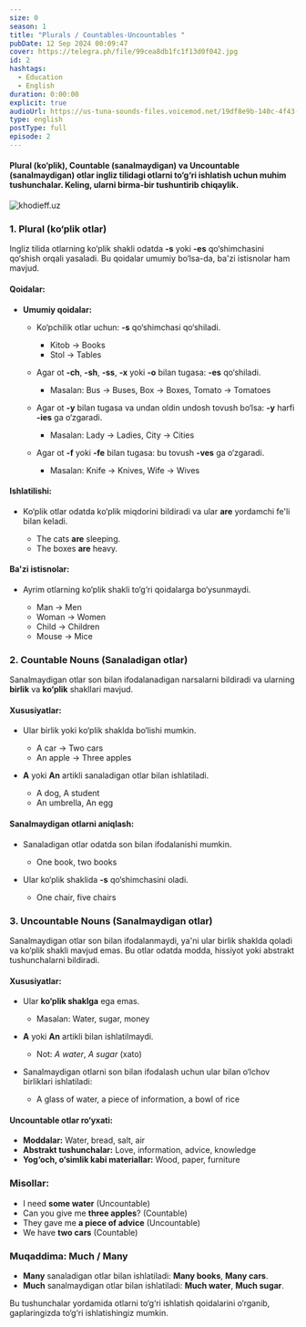 ```yaml
---
size: 0
season: 1
title: "Plurals / Countables-Uncountables "
pubDate: 12 Sep 2024 00:09:47
cover: https://telegra.ph/file/99cea8db1fc1f13d0f042.jpg
id: 2
hashtags:
  - Education
  - English
duration: 0:00:00
explicit: true
audioUrl: https://us-tuna-sounds-files.voicemod.net/19df8e9b-140c-4f43-8c0e-09c162821765-1658350707858.mp3
type: english
postType: full
episode: 2
---
```


#### **Plural (ko‘plik), Countable (sanalmaydigan) va Uncountable (sanalmaydigan) otlar ingliz tilidagi otlarni to‘g‘ri ishlatish uchun muhim tushunchalar. Keling, ularni birma-bir tushuntirib chiqaylik.**

![khodieff.uz](https://s6.picofile.com/file/8247371992/linguistics_banner.jpg "khodieff.uz | English")

### **1. Plural (ko‘plik otlar)**

Ingliz tilida otlarning ko‘plik shakli odatda **\-s** yoki **\-es** qo‘shimchasini qo‘shish orqali yasaladi. Bu qoidalar umumiy bo‘lsa-da, ba'zi istisnolar ham mavjud.

#### **Qoidalar:**

- **Umumiy qoidalar:**

  - Ko‘pchilik otlar uchun: **\-s** qo‘shimchasi qo‘shiladi.

    - Kitob → Books
    - Stol → Tables

  - Agar ot **\-ch**, **\-sh**, **\-ss**, **\-x** yoki **\-o** bilan tugasa: **\-es** qo‘shiladi.

    - Masalan: Bus → Buses, Box → Boxes, Tomato → Tomatoes

  - Agar ot **\-y** bilan tugasa va undan oldin undosh tovush bo‘lsa: **\-y** harfi **\-ies** ga o‘zgaradi.

    - Masalan: Lady → Ladies, City → Cities

  - Agar ot **\-f** yoki **\-fe** bilan tugasa: bu tovush **\-ves** ga o‘zgaradi.

    - Masalan: Knife → Knives, Wife → Wives

#### **Ishlatilishi:**

- Ko‘plik otlar odatda ko‘plik miqdorini bildiradi va ular **are** yordamchi fe'li bilan keladi.

  - The cats **are** sleeping.
  - The boxes **are** heavy.

#### **Ba'zi istisnolar:**

- Ayrim otlarning ko‘plik shakli to‘g‘ri qoidalarga bo‘ysunmaydi.

  - Man → Men
  - Woman → Women
  - Child → Children
  - Mouse → Mice

### **2. Countable Nouns (Sanaladigan otlar)**

Sanalmaydigan otlar son bilan ifodalanadigan narsalarni bildiradi va ularning **birlik** va **ko‘plik** shakllari mavjud.

#### **Xususiyatlar:**

- Ular birlik yoki ko‘plik shaklda bo‘lishi mumkin.

  - A car → Two cars
  - An apple → Three apples

- **A** yoki **An** artikli sanaladigan otlar bilan ishlatiladi.

  - A dog, A student
  - An umbrella, An egg

#### **Sanalmaydigan otlarni aniqlash:**

- Sanaladigan otlar odatda son bilan ifodalanishi mumkin.

  - One book, two books

- Ular ko‘plik shaklida **\-s** qo‘shimchasini oladi.

  - One chair, five chairs

### **3. Uncountable Nouns (Sanalmaydigan otlar)**

Sanalmaydigan otlar son bilan ifodalanmaydi, ya'ni ular birlik shaklda qoladi va ko‘plik shakli mavjud emas. Bu otlar odatda modda, hissiyot yoki abstrakt tushunchalarni bildiradi.

#### **Xususiyatlar:**

- Ular **ko‘plik shaklga** ega emas.

  - Masalan: Water, sugar, money

- **A** yoki **An** artikli bilan ishlatilmaydi.

  - Not: _A water_, _A sugar_ (xato)

- Sanalmaydigan otlarni son bilan ifodalash uchun ular bilan o‘lchov birliklari ishlatiladi:

  - A glass of water, a piece of information, a bowl of rice

#### **Uncountable otlar ro‘yxati:**

- **Moddalar:** Water, bread, salt, air
- **Abstrakt tushunchalar:** Love, information, advice, knowledge
- **Yog‘och, o‘simlik kabi materiallar:** Wood, paper, furniture

### **Misollar:**

- I need **some water** (Uncountable)
- Can you give me **three apples**? (Countable)
- They gave me **a piece of advice** (Uncountable)
- We have **two cars** (Countable)

### **Muqaddima: Much / Many**

- **Many** sanaladigan otlar bilan ishlatiladi: **Many books**, **Many cars**.
- **Much** sanalmaydigan otlar bilan ishlatiladi: **Much water**, **Much sugar**.

Bu tushunchalar yordamida otlarni to‘g‘ri ishlatish qoidalarini o‘rganib, gaplaringizda to‘g‘ri ishlatishingiz mumkin.

